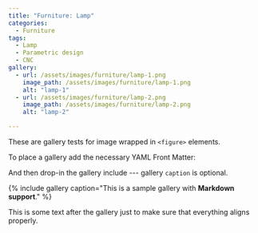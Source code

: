 ```yaml
---
title: "Furniture: Lamp"
categories:
  - Furniture
tags:
  - Lamp
  - Parametric design
  - CNC
gallery:
  - url: /assets/images/furniture/lamp-1.png
    image_path: /assets/images/furniture/lamp-1.png
    alt: "lamp-1"
  - url: /assets/images/furniture/lamp-2.png
    image_path: /assets/images/furniture/lamp-2.png
    alt: "lamp-2"

---
```


These are gallery tests for image wrapped in `<figure>` elements.

To place a gallery add the necessary YAML Front Matter:

And then drop-in the gallery include --- gallery `caption` is optional.

{% include gallery caption="This is a sample gallery with **Markdown support**." %}

This is some text after the gallery just to make sure that everything aligns properly.